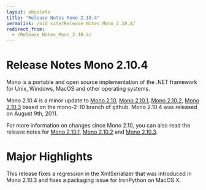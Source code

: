 ```yaml
---
layout: obsolete
title: "Release Notes Mono 2.10.4"
permalink: /old_site/Release_Notes_Mono_2.10.4/
redirect_from:
  - /Release_Notes_Mono_2.10.4/
---
```


Release Notes Mono 2.10.4
=========================

Mono is a portable and open source implementation of the .NET framework for Unix, Windows, MacOS and other operating systems.

Mono 2.10.4 is a minor update to [Mono 2.10]({{site.github.url}}/old_site/Release_Notes_Mono_2.10 "Release Notes Mono 2.10"), [Mono 2.10.1]({{site.github.url}}/old_site/Release_Notes_Mono_2.10.1 "Release Notes Mono 2.10.1"), [Mono 2.10.2]({{site.github.url}}/old_site/Release_Notes_Mono_2.10.2 "Release Notes Mono 2.10.2"), [Mono 2.10.3]({{site.github.url}}/old_site/Release_Notes_Mono_2.10.3 "Release Notes Mono 2.10.3") based on the mono-2-10 branch of github. Mono 2.10.4 was released on August 9th, 2011.

For more information on changes since Mono 2.10, you can also read the release notes for [Mono 2.10.1]({{site.github.url}}/old_site/Release_Notes_Mono_2.10.1 "Release Notes Mono 2.10.1"), [Mono 2.10.2]({{site.github.url}}/old_site/Release_Notes_Mono_2.10.2 "Release Notes Mono 2.10.2") and [Mono 2.10.3]({{site.github.url}}/old_site/Release_Notes_Mono_2.10.3 "Release Notes Mono 2.10.3").

Major Highlights
================

This release fixes a regression in the XmlSerializer that was introduced in Mono 2.10.3 and fixes a packaging issue for IronPython on MacOS X.

